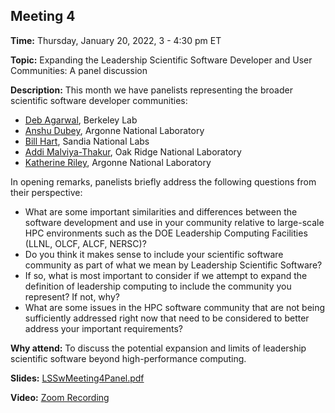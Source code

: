 ## Meeting 4

**Time:** Thursday, January 20, 2022, 3 - 4:30 pm ET

**Topic:** Expanding the Leadership Scientific Software Developer and User Communities: A panel discussion

**Description:** This month we have panelists representing the broader scientific software developer communities:
- [Deb Agarwal](https://dst.lbl.gov/~deba/), Berkeley Lab
- [Anshu Dubey](https://www.anl.gov/profile/anshu-dubey), Argonne National Laboratory
- [Bill Hart](https://www.linkedin.com/in/william-e-hart-3691134/), Sandia National Labs
- [Addi Malviya-Thakur](https://csmd.ornl.gov/profile/addi-malviya-thakur), Oak Ridge National Laboratory
- [Katherine Riley](https://www.alcf.anl.gov/about/people/katherine-riley), Argonne National Laboratory

In opening remarks, panelists briefly address the following questions from their perspective:
- What are some important similarities and differences between the software development and use in your community relative to large-scale HPC environments such as the DOE Leadership Computing Facilities (LLNL, OLCF, ALCF, NERSC)?
- Do you think it makes sense to include your scientific software community as part of what we mean by Leadership Scientific Software?
- If so, what is most important to consider if we attempt to expand the definition of leadership computing to include the community you represent? If not, why?
- What are some issues in the HPC software community that are not being sufficiently addressed right now that need to be considered to better address your important requirements?

**Why attend:** To discuss the potential expansion and limits of leadership scientific software beyond high-performance computing.

**Slides:** [LSSwMeeting4Panel.pdf](../files/LSSwMeeting4Panel.pdf)

**Video:** [Zoom Recording](https://exascaleproject.zoomgov.com/rec/share/pWW0ugTI20tUcJphZp9nxeitDWogOM1nhHqRJTdkcLKRx7zaGL_78h1U-1Gv4wtC.gs0Cv-Shw5YdNiTU)
